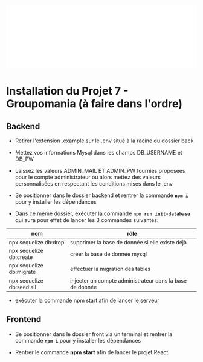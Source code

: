 
<p  align="center"><img  src="front\public\images\logos\logo-for-gihub.png"></p>

# Installation du Projet 7 - Groupomania (à faire dans l'ordre)

## Backend

- Retirer l'extension .example sur le .env situé à la racine du dossier back

- Mettez vos informations Mysql dans les champs DB_USERNAME et DB_PW

- Laissez les valeurs ADMIN_MAIL ET ADMIN_PW fournies proposées pour le compte administrateur ou alors mettez des valeurs personnalisées en respectant les conditions mises dans le .env

- Se positionner dans le dossier backend et rentrer la commande **`npm i`** pour y installer les dépendances

- Dans ce même dossier, exécuter la commande **`npm run init-database`** qui aura pour effet de lancer les 3 commandes suivantes:

| nom|rôle  |
|--|--|
| npx sequelize db:drop| supprimer la base de donnée si elle existe déjà  
| npx sequelize db:create |  créer la base de donnée mysql 
| npx sequelize db:migrate | effectuer la migration des tables
| npx sequelize db:seed:all | injecter un compte administrateur dans la base de donnée

- exécuter la commande npm start afin de lancer le serveur

## Frontend

- Se positionner dans le dossier front via un terminal et rentrer la commande **`npm i`** pour y installer les dépendances

- Rentrer le commande **npm start** afin de lancer le projet React